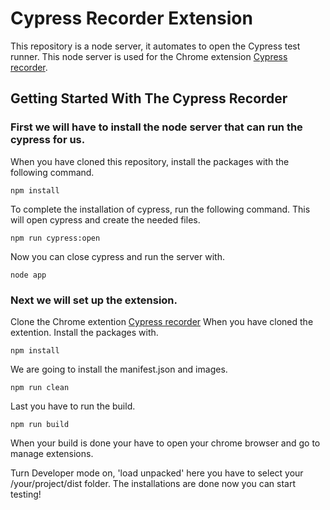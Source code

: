 # Cypress Recorder Extension

This repository is a node server, it automates to open the Cypress test runner. This node server is used for the Chrome extension [Cypress recorder](https://github.com/JordyvdNeut-Jool/CypressRecorderTest).

## Getting Started With The Cypress Recorder

### First we will have to install the node server that can run the cypress for us.
When you have cloned this repository, install the packages with the following command.

```
npm install
```

To complete the installation of cypress, run the following command. This will open cypress and create the needed files.

```
npm run cypress:open
```

Now you can close cypress and run the server with.

```
node app
```

### Next we will set up the extension.

Clone the Chrome extention [Cypress recorder](https://github.com/JordyvdNeut-Jool/Cypress-Recorder)
When you have cloned the extention. Install the packages with.

```
npm install
```

We are going to install the manifest.json and images.

```
npm run clean
```

Last you have to run the build. 

```
npm run build
```

When your build is done your have to open your chrome browser and go to manage extensions.

Turn Developer mode on, 'load unpacked' here you have to select your /your/project/dist folder.
The installations are done now you can start testing!

